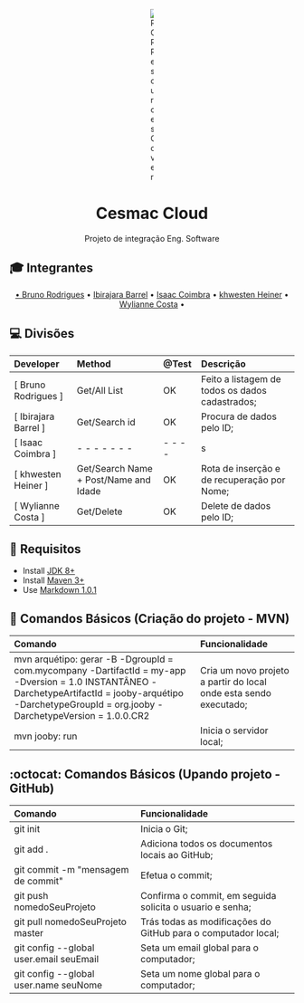<p align="center">
	<img src="https://developer.github.com/assets/images/rocketship.png" alt="ROR Resources Cover" style="max-width:1%;">
</p>

<h1 align="center">Cesmac Cloud</h1>

<p align="center">Projeto de integração Eng. Software</p>

## :mortar_board: Integrantes

<a id="user-content-Índice" class="anchor" href="#Índice" aria-hidden="true"></a>
<p align="center">
	<a href="https://github.com/BRodrigues93" target="_blank">• Bruno Rodrigues</a> • 
	<a href="#">Ibirajara Barrel</a> • 
	<a href="#">Isaac Coimbra</a> •
	<a href="https://github.com/Khwesten" target="_blank">khwesten Heiner</a> •
	<a href="https://github.com/Wylianne" target="_blank">Wylianne Costa</a> •
</p>

## :computer: Divisões
Developer | Method | @Test | Descrição
:-- | :-- | :-- | :--
[ Bruno Rodrigues  ] | Get/All List | OK              | Feito a listagem de todos os dados cadastrados;
[ Ibirajara Barrel ] | Get/Search id | OK               | Procura de dados pelo ID;
[ Isaac Coimbra    ] | - - - - - - - | - - - -               |  s
[ khwesten Heiner  ] | Get/Search Name + Post/Name and Idade| OK | Rota de inserção e de recuperação por Nome;
[ Wylianne Costa   ] | Get/Delete | OK              | Delete de dados pelo ID;


## :beginner: Requisitos 
* Install <a href="http://www.oracle.com/technetwork/java/javase/downloads/index.html" target="_blank">JDK 8+</a>
* Install <a href="http://maven.apache.org/" target="_blank">Maven 3+</a>
* Use <a href="https://daringfireball.net/projects/markdown/" target="_blank">Markdown 1.0.1</a>


## :fallen_leaf: Comandos Básicos (Criação do projeto - MVN)
Comando | Funcionalidade
:-- | :-- 
mvn arquétipo: gerar -B -DgroupId = com.mycompany -DartifactId = my-app -Dversion = 1.0 INSTANTÂNEO -DarchetypeArtifactId = jooby-arquétipo -DarchetypeGroupId = org.jooby -DarchetypeVersion = 1.0.0.CR2 | Cria um novo projeto a partir do local onde esta sendo executado;
mvn jooby: run | Inicia o servidor local;


## :octocat: Comandos Básicos (Upando projeto - GitHub)
Comando | Funcionalidade
:-- | :-- 
git init | Inicia o Git;
git add . | Adiciona  todos os documentos locais ao GitHub;
git commit -m "mensagem de commit" | Efetua o commit;
git push nomedoSeuProjeto | Confirma o commit, em seguida solicita o usuario e senha;
git pull nomedoSeuProjeto master | Trás todas as modificações do GitHub para o computador local;
git config --global user.email seuEmail | Seta um email global para o computador;
git config --global user.name seuNome | Seta um nome global para o computador;

